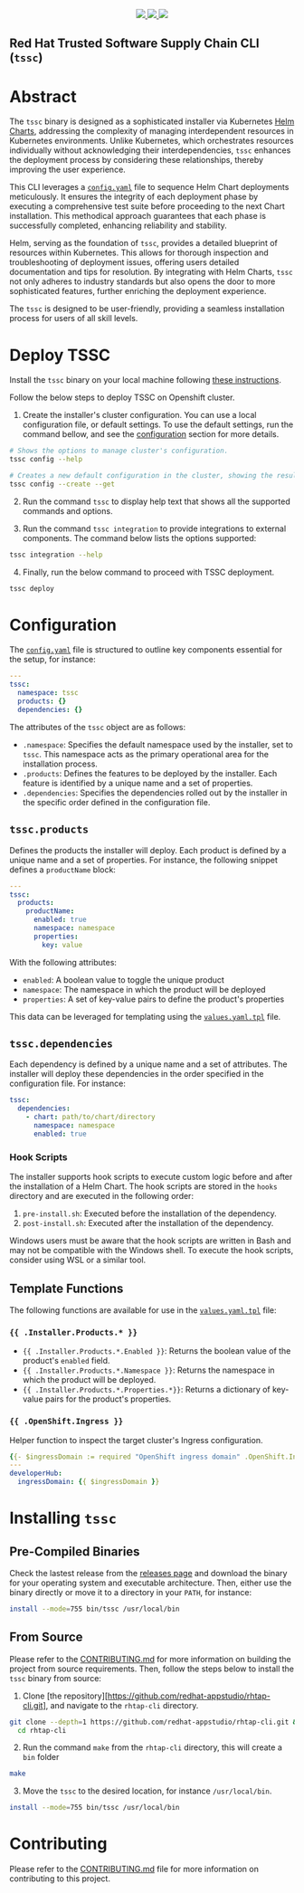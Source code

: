 <p align="center">
    <a alt="Project quality report" href="https://goreportcard.com/report/github.com/redhat-appstudio/rhtap-cli">
        <img src="https://goreportcard.com/badge/github.com/redhat-appstudio/rhtap-cli">
    </a>
    <a alt="Release workflow status" href="https://github.com/redhat-appstudio/rhtap-cli/actions">
        <img src="https://github.com/redhat-appstudio/rhtap-cli/actions/workflows/release.yaml/badge.svg">
    </a>
    <a alt="Latest project release" href="https://github.com/redhat-appstudio/rhtap-cli/releases/latest">
        <img src="https://img.shields.io/github/v/release/redhat-appstudio/rhtap-cli">
    </a>
</p>

Red Hat Trusted Software Supply Chain CLI (`tssc`)
------------------------------------------------------------

# Abstract

The `tssc` binary is designed as a sophisticated installer via Kubernetes [Helm Charts][helm], addressing the complexity of managing interdependent resources in Kubernetes environments. Unlike Kubernetes, which orchestrates resources individually without acknowledging their interdependencies, `tssc` enhances the deployment process by considering these relationships, thereby improving the user experience.

This CLI leverages a [`config.yaml`](installer/config.yaml) file to sequence Helm Chart deployments meticulously. It ensures the integrity of each deployment phase by executing a comprehensive test suite before proceeding to the next Chart installation. This methodical approach guarantees that each phase is successfully completed, enhancing reliability and stability.

Helm, serving as the foundation of `tssc`, provides a detailed blueprint of resources within Kubernetes. This allows for thorough inspection and troubleshooting of deployment issues, offering users detailed documentation and tips for resolution. By integrating with Helm Charts, `tssc` not only adheres to industry standards but also opens the door to more sophisticated features, further enriching the deployment experience.

The `tssc` is designed to be user-friendly, providing a seamless installation process for users of all skill levels. 

# Deploy TSSC

Install the `tssc` binary on your local machine following [these instructions](#installing-tssc).

Follow the below steps to deploy TSSC on Openshift cluster. 

1. Create the installer's cluster configuration. You can use a local configuration file, or default settings. To use the default settings, run the command bellow, and see the [configuration](#configuration) section for more details.

```bash
# Shows the options to manage cluster's configuration.
tssc config --help

# Creates a new default configuration in the cluster, showing the result.
tssc config --create --get
```

2. Run the command `tssc` to display help text that shows all the supported commands and options. 

3. Run the command `tssc integration` to provide integrations to external components. The command below lists the options supported: 
  
```bash
tssc integration --help
```
  
4. Finally, run the below command to proceed with TSSC deployment. 

```bash
tssc deploy
```

# Configuration

The [`config.yaml`](installer/config.yaml) file is structured to outline key components essential for the setup, for instance:

```yaml
---
tssc:
  namespace: tssc
  products: {}
  dependencies: {}
```

The attributes of the `tssc` object are as follows:

- `.namespace`: Specifies the default namespace used by the installer, set to `tssc`. This namespace acts as the primary operational area for the installation process.
- `.products`: Defines the features to be deployed by the installer. Each feature is identified by a unique name and a set of properties.
- `.dependencies`: Specifies the dependencies rolled out by the installer in the specific order defined in the configuration file.

## `tssc.products`

Defines the products the installer will deploy. Each product is defined by a unique name and a set of properties. For instance, the following snippet defines a `productName` block:

```yaml
---
tssc:
  products:
    productName:
      enabled: true
      namespace: namespace
      properties:
        key: value
```

With the following attributes:
- `enabled`: A boolean value to toggle the unique product
- `namespace`: The namespace in which the product will be deployed
- `properties`: A set of key-value pairs to define the product's properties

This data can be leveraged for templating using the [`values.yaml.tpl`](#template-functions) file.

## `tssc.dependencies`

Each dependency is defined by a unique name and a set of attributes. The installer will deploy these dependencies in the order specified in the configuration file. For instance:

```yaml
tssc:
  dependencies:
    - chart: path/to/chart/directory 
      namespace: namespace
      enabled: true
```

### Hook Scripts

The installer supports hook scripts to execute custom logic before and after the installation of a Helm Chart. The hook scripts are stored in the `hooks` directory and are executed in the following order:

1. `pre-install.sh`: Executed before the installation of the dependency.
2. `post-install.sh`: Executed after the installation of the dependency.

Windows users must be aware that the hook scripts are written in Bash and may not be compatible with the Windows shell. To execute the hook scripts, consider using WSL or a similar tool.

## Template Functions

The following functions are available for use in the [`values.yaml.tpl`](./installer/charts/values.yaml.tpl) file:

### `{{ .Installer.Products.* }}`

- `{{ .Installer.Products.*.Enabled }}`: Returns the boolean value of the product's `enabled` field.
- `{{ .Installer.Products.*.Namespace }}`: Returns the namespace in which the product will be deployed.
- `{{ .Installer.Products.*.Properties.*}}`: Returns a dictionary of key-value pairs for the product's properties.

### `{{ .OpenShift.Ingress }}`

Helper function to inspect the target cluster's Ingress configuration.

```yaml
{{- $ingressDomain := required "OpenShift ingress domain" .OpenShift.Ingress.Domain -}}
---
developerHub:
  ingressDomain: {{ $ingressDomain }}
```

# Installing `tssc`

## Pre-Compiled Binaries

Check the lastest release from the [releases page][releases] and download the binary for your operating system and executable architecture. Then, either use the binary directly or move it to a directory in your `PATH`, for instance:

```bash
install --mode=755 bin/tssc /usr/local/bin
```

## From Source

Please refer to the [CONTRIBUTING.md](CONTRIBUTING.md) for more information on building the project from source requirements. Then, follow the steps below to install the `tssc` binary from source:

1. Clone [the repository][https://github.com/redhat-appstudio/rhtap-cli.git], and navigate to the `rhtap-cli` directory.

```bash
git clone --depth=1 https://github.com/redhat-appstudio/rhtap-cli.git && \
  cd rhtap-cli
```

2. Run the command `make` from the `rhtap-cli` directory, this will create a `bin` folder

```bash
make
```

3. Move the `tssc` to the desired location, for instance `/usr/local/bin`.

```bash
install --mode=755 bin/tssc /usr/local/bin
```

# Contributing

Please refer to the [CONTRIBUTING.md](CONTRIBUTING.md) file for more information on contributing to this project.
 
[helm]: https://helm.sh/
[releases]: https://github.com/redhat-appstudio/rhtap-cli/releases
[rhtapCLI]: https://github.com/redhat-appstudio/rhtap-cli
